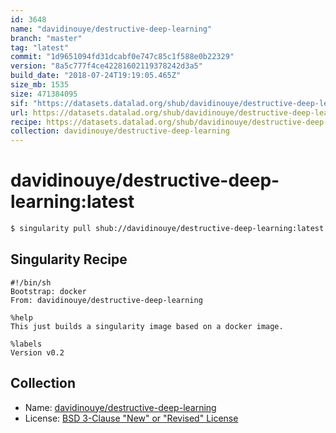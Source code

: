 ```yaml
---
id: 3648
name: "davidinouye/destructive-deep-learning"
branch: "master"
tag: "latest"
commit: "1d9651094fd31dcabf0e747c85c1f588e0b22329"
version: "8a5c777f4ce42281602119378242d3a5"
build_date: "2018-07-24T19:19:05.465Z"
size_mb: 1535
size: 471384095
sif: "https://datasets.datalad.org/shub/davidinouye/destructive-deep-learning/latest/2018-07-24-1d965109-8a5c777f/8a5c777f4ce42281602119378242d3a5.simg"
url: https://datasets.datalad.org/shub/davidinouye/destructive-deep-learning/latest/2018-07-24-1d965109-8a5c777f/
recipe: https://datasets.datalad.org/shub/davidinouye/destructive-deep-learning/latest/2018-07-24-1d965109-8a5c777f/Singularity
collection: davidinouye/destructive-deep-learning
---
```


# davidinouye/destructive-deep-learning:latest

```bash
$ singularity pull shub://davidinouye/destructive-deep-learning:latest
```

## Singularity Recipe

```singularity
#!/bin/sh
Bootstrap: docker
From: davidinouye/destructive-deep-learning

%help
This just builds a singularity image based on a docker image.

%labels
Version v0.2
```

## Collection

 - Name: [davidinouye/destructive-deep-learning](https://github.com/davidinouye/destructive-deep-learning)
 - License: [BSD 3-Clause "New" or "Revised" License](https://api.github.com/licenses/bsd-3-clause)

